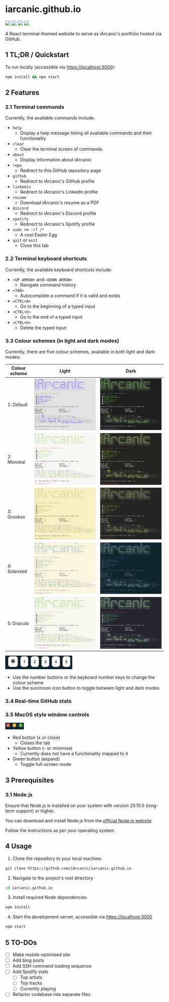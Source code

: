 # iarcanic.github.io

![](https://img.shields.io/badge/React-20232A?style=for-the-badge&logo=react&logoColor=61DAFB) ![](https://img.shields.io/badge/JavaScript-F7DF1E?style=for-the-badge&logo=javascript&logoColor=black) ![](https://img.shields.io/badge/HTML-239120?style=for-the-badge&logo=html5&logoColor=white) ![](https://img.shields.io/badge/CSS-239120?&style=for-the-badge&logo=css3&logoColor=white)

A React terminal-themed website to serve as iArcanic's portfolio hosted via GitHub.

## 1 TL;DR / Quickstart

To run locally (accessible via [https://localhost:3000](https://localhost:3000)):

```bash
npm install && npm start
```

## 2 Features

### 2.1 Terminal commands

Currently, the available commands include:

- `help`
  - Display a help message listing all available commands and their functionality
- `clear`
  - Clear the terminal screen of commands
- `about`
  - Display information about iArcanic
- `repo`
  - Redirect to this GitHub repository page
- `github`
  - Redirect to iArcanic's GitHub profile
- `linkedin`
  - Redirect to iArcanic's LinkedIn profile
- `resume`
  - Download iArcanic's resume as a PDF
- `discord`
  - Redirect to iArcanic's Discord profile
- `spotify`
  - Redirect to iArcanic's Spotify profile
- `sudo rm -rf /*`
  - A cool Easter Egg
- `quit` or `exit`
  - Close this tab

### 2.2 Terminal keyboard shortcuts

Currently, the available keyboard shortcuts include:

- `<UP ARROW>` and `<DOWN ARROW>`
  - Navigate command history
- `<TAB>`
  - Autocomplete a command if it is valid and exists
- `<CTRL+A>`
  - Go to the beginning of a typed input
- `<CTRL+E>`
  - Go to the end of a typed input
- `<CTRL+U>`
  - Delete the typed input

### 3.3 Colour schemes (in light and dark modes)

Currently, there are five colour schemes, available in both light and dark modes:

| Colour scheme | Light                                                     | Dark                                                     |
| ------------- | --------------------------------------------------------- | -------------------------------------------------------- |
| 1: Default    | ![](docs/README-images/color-schemes/default-light.png)   | ![](docs/README-images/color-schemes/default-dark.png)   |
| 2: Monokai    | ![](docs/README-images/color-schemes/monokai-light.png)   | ![](docs/README-images/color-schemes/monokai-dark.png)   |
| 3: Gruvbox    | ![](docs/README-images/color-schemes/gruvbox-light.png)   | ![](docs/README-images/color-schemes/gruvbox-dark.png)   |
| 4: Solarized  | ![](docs/README-images/color-schemes/solarized-light.png) | ![](docs/README-images/color-schemes/solarized-dark.png) |
| 5: Dracula    | ![](docs/README-images/color-schemes/dracula-light.png)   | ![](docs/README-images/color-schemes/dracula-dark.png)   |

![](docs/README-images/colorscheme-buttons.png)

- Use the number buttons or the keyboard number keys to change the colour scheme
- Use the sun/moon icon button to toggle between light and dark modes

### 3.4 Real-time GitHub stats

### 3.5 MacOS style window controls

![](docs/README-images/window-controls.png)

- Red button (x or close)
  - Closes the tab
- Yellow button (- or minimise)
  - Currently does not have a functionality mapped to it
- Green button (expand)
  - Toggle full-screen mode

## 3 Prerequisites

### 3.1 Node.js

Ensure that Node.js is installed on your system with version 20.15.0 (long-term support) or higher.

You can download and install Node.js from the [official Node.js website](https://nodejs.org/en/download/package-manager).

Follow the instructions as per your operating system.

## 4 Usage

1. Clone the repository to your local machine:

```bash
git clone https://github.com/iArcanic/iarcanic.github.io
```

2. Navigate to the project's root directory

```bash
cd iarcanic.github.io
```

3. Install required Node dependencies

```bash
npm install
```

4. Start the development server, accessible via [https://localhost:3000](https://localhost:3000)

```bash
npm start
```

## 5 TO-DOs

- [ ] Make mobile-optimised site
- [ ] Add blog posts
- [ ] Add SSH command loading sequence
- [ ] Add Spotify stats
  - [ ] Top artists
  - [ ] Top tracks
  - [ ] Currently playing
- [ ] Refactor codebase into separate files
